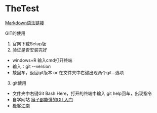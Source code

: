 # TheTest

[Markdown语法链接](https://zhuanlan.zhihu.com/p/99319314)

GIT的使用

1. 官网下载Setup版
2. 验证是否安装完好
- windows+R 输入cmd打开终端
- 输入：git --version
- 敲回车，返回git版本  or  在文件夹中右键出现两个git...选项
3. git使用
- 文件夹中右键Git Bash Here，打开的终端中输入 git help回车，出现指令
- 自学网站 [猴子都能懂的GIT入门](https://backlog.com/git-tutorial/cn/)
- [极客江南](https://www.jianshu.com/u/4312c933b9db)
